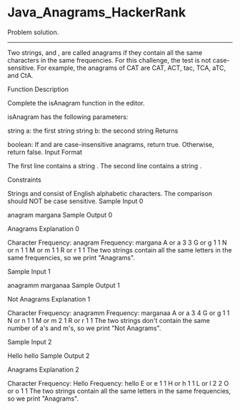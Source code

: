 # Java_Anagrams_HackerRank
Problem solution.
<hr>
Two strings,  and , are called anagrams if they contain all the same characters in the same frequencies. For this challenge, the test is not case-sensitive. For example, the anagrams of CAT are CAT, ACT, tac, TCA, aTC, and CtA.

Function Description

Complete the isAnagram function in the editor.

isAnagram has the following parameters:

string a: the first string
string b: the second string
Returns

boolean: If  and  are case-insensitive anagrams, return true. Otherwise, return false.
Input Format

The first line contains a string .
The second line contains a string .

Constraints

Strings  and  consist of English alphabetic characters.
The comparison should NOT be case sensitive.
Sample Input 0

anagram
margana
Sample Output 0

Anagrams
Explanation 0

Character	Frequency: anagram	Frequency: margana
A or a	3	3
G or g	1	1
N or n	1	1
M or m	1	1
R or r	1	1
The two strings contain all the same letters in the same frequencies, so we print "Anagrams".

Sample Input 1

anagramm
marganaa
Sample Output 1

Not Anagrams
Explanation 1

Character	Frequency: anagramm	Frequency: marganaa
A or a	3	4
G or g	1	1
N or n	1	1
M or m	2	1
R or r	1	1
The two strings don't contain the same number of a's and m's, so we print "Not Anagrams".

Sample Input 2

Hello
hello
Sample Output 2

Anagrams
Explanation 2

Character	Frequency: Hello	Frequency: hello
E or e	1	1
H or h	1	1
L or l	2	2
O or o	1	1
The two strings contain all the same letters in the same frequencies, so we print "Anagrams".
